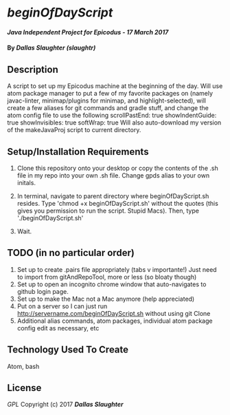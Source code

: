 # _beginOfDayScript_

#### _Java Independent Project for Epicodus - 17 March 2017_

#### By _**Dallas Slaughter (slaughtr)**_

## Description
A script to set up my Epicodus machine at the beginning of the day. Will use atom package manager to put a few of my favorite packages on (namely javac-linter, minimap/plugins for minimap, and highlight-selected), will create a few aliases for git commands and gradle stuff, and change the atom config file to use the following
scrollPastEnd: true
showIndentGuide: true
showInvisibles: true
softWrap: true
Will also auto-download my version of the makeJavaProj script to current directory.


## Setup/Installation Requirements
1. Clone this repository onto your desktop or copy the contents of the .sh file in my repo into your own .sh file. Change gpds alias to your own initals.

2. In terminal, navigate to parent directory where beginOfDayScript.sh resides. Type 'chmod +x beginOfDayScript.sh' without the quotes (this gives you permission to run the script. Stupid Macs). Then, type './beginOfDayScript.sh'

3. Wait.

## TODO (in no particular order)

1. Set up to create .pairs file appropriately (tabs v importante!) Just need to import from gitAndRepoTool, more or less (so bloaty though)
2. Set up to open an incognito chrome window that auto-navigates to github login page.
3. Set up to make the Mac not a Mac anymore (help appreciated)
4. Put on a server so I can just run http://servername.com/beginOfDayScript.sh without using git Clone
5. Additional alias commands, atom packages, individual atom package config edit as necessary, etc

## Technology Used To Create
Atom, bash

## License
*GPL*
Copyright (c) 2017 **_Dallas Slaughter_**
